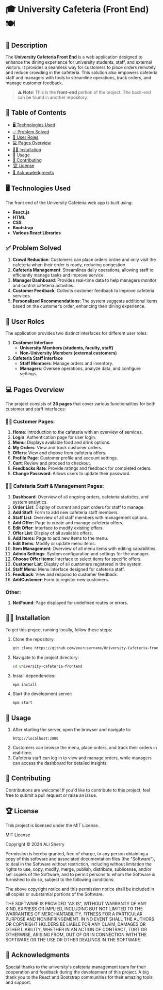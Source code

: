 # 🎓 University Cafeteria (Front End) 🍽

## 📑 Description
The **University Cafeteria Front End** is a web application designed to enhance the dining experience for university students, staff, and external visitors. It provides a seamless way for customers to place orders remotely and reduce crowding in the cafeteria. This solution also empowers cafeteria staff and managers with tools to streamline operations, track orders, and manage customer feedback.

> **⚠ Note**: This is the **front-end** portion of the project. The back-end can be found in another repository.

## 🧾 Table of Contents
- [🖥 Technologies Used](#-technologies-used)
- [✅ Problem Solved](#-problem-solved)
- [👥 User Roles](#-user-roles)
- [💻 Pages Overview](#-pages-overview)
- [👨‍💻 Installation](#-installation)
- [🎯 Usage](#-usage)
- [🎉 Contributing](#-contributing)
- [🏆 License](#-license)
- [🙏 Acknowledgments](#-acknowledgments)

## 🖥 Technologies Used
The front end of the University Cafeteria web app is built using:
- **React.js**
- **HTML**
- **CSS**
- **Bootstrap**
- **Various React Libraries**

## ✅ Problem Solved
1. **Crowd Reduction**: Customers can place orders online and only visit the cafeteria when their order is ready, reducing congestion.
2. **Cafeteria Management**: Streamlines daily operations, allowing staff to efficiently manage tasks and improve service.
3. **Manager Dashboard**: Provides real-time data to help managers monitor and control cafeteria activities.
4. **Customer Feedback**: Collects customer feedback to improve cafeteria services.
5. **Personalized Recommendations**: The system suggests additional items based on the customer’s order, enhancing their dining experience.

## 👥 User Roles
The application provides two distinct interfaces for different user roles:
1. **Customer Interface**
   - **University Members (students, faculty, staff)**
   - **Non-University Members (external customers)**
2. **Cafeteria Staff Interface**
   - **Staff Members**: Manage orders and inventory.
   - **Managers**: Oversee operations, analyze data, and configure settings.

## 💻 Pages Overview
The project consists of **26 pages** that cover various functionalities for both customer and staff interfaces:

### 👨‍🏫 Customer Pages:
1. **Home**: Introduction to the cafeteria with an overview of services.
2. **Login**: Authentication page for user login.
3. **Menu**: Displays available food and drink options.
4. **My Orders**: View and track customer orders.
5. **Offers**: View and choose from cafeteria offers.
6. **Profile Page**: Customer profile and account settings.
7. **Cart**: Review and proceed to checkout.
8. **Feedbacks Rate**: Provide ratings and feedback for completed orders.
9. **Change Password**: Allows users to update their password.

### 👩‍🍳 Cafeteria Staff & Management Pages:
1. **Dashboard**: Overview of all ongoing orders, cafeteria statistics, and system analytics.
2. **Order List**: Display of current and past orders for staff to manage.
3. **Add Staff**: Form to add new cafeteria staff members.
4. **Staff List**: Overview of all staff members with management options.
5. **Add Offer**: Page to create and manage cafeteria offers.
6. **Edit Offer**: Interface to modify existing offers.
7. **Offer List**: Display of all available offers.
8. **Add Items**: Page to add new items to the menu.
9. **Edit Items**: Modify or update menu items.
10. **Item Management**: Overview of all menu items with editing capabilities.
11. **Admin Settings**: System configuration and settings for the manager.
12. **Choose Offer Items**: Interface to select items for specific offers.
13. **Customer List**: Display of all customers registered in the system.
14. **Staff Menu**: Menu interface designed for cafeteria staff.
15. **Feedback**: View and respond to customer feedback.
16. **AddCustomer**: Form to register new customers.

### Other:
1. **NotFound**: Page displayed for undefined routes or errors.

## 👨‍💻 Installation
To get this project running locally, follow these steps:

1. Clone the repository:
   ```bash
   git clone https://github.com/yourusername/University-Cafeteria-front-end.git
   ```
2. Navigate to the project directory:
   ```bash
   cd university-cafeteria-frontend
   ```
3. Install dependencies:
   ```bash
   npm install
   ```
4. Start the development server:
   ```bash
   npm start
   ```

## 🎯 Usage
1. After starting the server, open the browser and navigate to:
   ```
   http://localhost:3000
   ```
2. Customers can browse the menu, place orders, and track their orders in real-time.
3. Cafeteria staff can log in to view and manage orders, while managers can access the dashboard for detailed insights.

## 🎉 Contributing
Contributions are welcome! If you'd like to contribute to this project, feel free to submit a pull request or raise an issue.

## 🏆 License
This project is licensed under the MIT License.

MIT License

Copyright © 2024 ALI Sherry

Permission is hereby granted, free of charge, to any person obtaining a copy
of this software and associated documentation files (the "Software"), to deal
in the Software without restriction, including without limitation the rights
to use, copy, modify, merge, publish, distribute, sublicense, and/or sell
copies of the Software, and to permit persons to whom the Software is
furnished to do so, subject to the following conditions:

The above copyright notice and this permission notice shall be included in all
copies or substantial portions of the Software.

THE SOFTWARE IS PROVIDED "AS IS", WITHOUT WARRANTY OF ANY KIND, EXPRESS OR
IMPLIED, INCLUDING BUT NOT LIMITED TO THE WARRANTIES OF MERCHANTABILITY,
FITNESS FOR A PARTICULAR PURPOSE AND NONINFRINGEMENT. IN NO EVENT SHALL THE
AUTHORS OR COPYRIGHT HOLDERS BE LIABLE FOR ANY CLAIM, DAMAGES OR OTHER
LIABILITY, WHETHER IN AN ACTION OF CONTRACT, TORT OR OTHERWISE, ARISING FROM,
OUT OF OR IN CONNECTION WITH THE SOFTWARE OR THE USE OR OTHER DEALINGS IN THE
SOFTWARE.

## 🙏 Acknowledgments
Special thanks to the university's cafeteria management team for their cooperation and feedback during the development of this project. A big thank you to the React and Bootstrap communities for their amazing tools and support.
